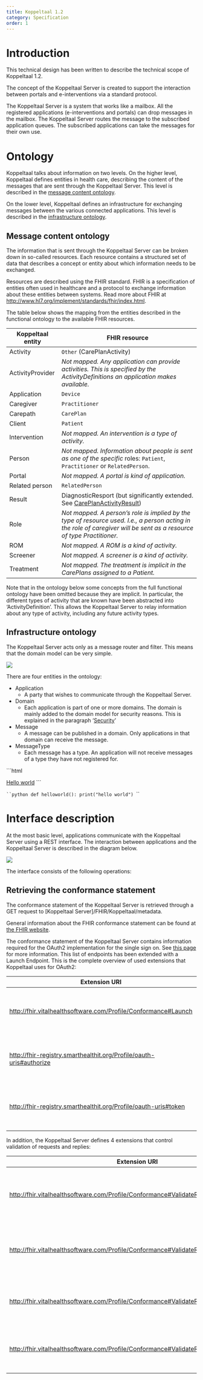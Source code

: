 ```yaml
---
title: Koppeltaal 1.2
category: Specification
order: 1
---
```


# Introduction

This technical design has been written to describe the technical scope of Koppeltaal 1.2.

The concept of the Koppeltaal Server is created to support the interaction between portals and e-interventions via a standard protocol.

The Koppeltaal Server is a system that works like a mailbox. All the registered applications (e-interventions and portals) can drop messages in the mailbox. The Koppeltaal Server routes the message to the subscribed application queues. The subscribed applications can take the messages for their own use.

# Ontology

Koppeltaal talks about information on two levels. On the higher level, Koppeltaal defines entities in health care, describing the content of the messages that are sent through the Koppeltaal Server. This level is described in the [message content ontology](#message-content-ontology).

On the lower level, Koppeltaal defines an infrastructure for exchanging messages between the various connected applications. This level is described in the [infrastructure ontology](#infrastructure-ontology).

## Message content ontology

The information that is sent through the Koppeltaal Server can be broken down in so-called resources. Each resource contains a structured set of data that describes a concept or entity about which information needs to be exchanged.

Resources are described using the FHIR standard. FHIR is a specification of entities often used in healthcare and a protocol to exchange information about these entities between systems. Read more about FHIR at [<http://www.hl7.org/implement/standards/fhir/index.html>](http://www.hl7.org/implement/standards/fhir/index.html).

The table below shows the mapping from the entities described in the functional ontology to the available FHIR resources.

Koppeltaal entity | FHIR resource
---------------------|--------------
Activity | `Other` (CarePlanActivity)
ActivityProvider | _Not mapped. Any application can provide activities. This is specified by the ActivityDefinitions an application makes available._
Application | `Device`
Caregiver | `Practitioner`
Carepath | `CarePlan`
Client | `Patient`
Intervention | _Not mapped. An intervention is a type of activity._
Person | _Not mapped. Information about people is sent as one of the specific_ roles: `Patient`, `Practitioner` or `RelatedPerson`.
Portal | _Not mapped. A portal is kind of application._
Related person | `RelatedPerson`
Result | DiagnosticResport (but significantly extended. See <a href="#h.9vq3ttcw353y" title="wikilink">CarePlanActivityResult</a>)
Role | _Not mapped. A person’s role is implied by the type of resource used. I.e., a person acting in the role of caregiver will be sent as a resource of type Practitioner._
ROM | _Not mapped. A ROM is a kind of activity._
Screener | _Not mapped. A screener is a kind of activity._
Treatment | _Not mapped. The treatment is implicit in the CarePlans assigned to a Patient._

Note that in the ontology below some concepts from the full functional ontology have been omitted because they are implicit. In particular, the different types of activity that are known have been abstracted into ‘ActivityDefinition’. This allows the Koppeltaal Server to relay information about any type of activity, including any future activity types.

## Infrastructure ontology

The Koppeltaal Server acts only as a message router and filter. This means that the domain model can be very simple.

![](image02.png)

There are four entities in the ontology:

-   Application
    -   A party that wishes to communicate through the Koppeltaal Server.
-   Domain
    -   Each application is part of one or more domains. The domain is mainly added to the domain model for security reasons. This is explained in the paragraph ‘[Security](#Security "wikilink")’
-   Message
    -   A message can be published in a domain. Only applications in that domain can receive the message.
-   MessageType
    -   Each message has a type. An application will not receive messages of a type they have not registered for.


`​``html
<html>
<a href="#">Hello world</a>
</html>
`​``

`​``python
def helloworld():
    print("hello world")
`​``

# Interface description

At the most basic level, applications communicate with the Koppeltaal Server using a REST interface. The interaction between applications and the Koppeltaal Server is described in the diagram below.

![](image01.png)

The interface consists of the following operations:

## Retrieving the conformance statement

The conformance statement of the Koppeltaal Server is retrieved through a GET request to \[Koppeltaal Server\]/FHIR/Koppeltaal/metadata.

General information about the FHIR conformance statement can be found at [the FHIR website](https://www.hl7.org/fhir/conformance.html).

The conformance statement of the Koppeltaal Server contains information required for the OAuth2 implementation for the single sign on. See [this page](http://docs.smarthealthit.org/authorization/conformance-statement/) for more information. This list of endpoints has been extended with a Launch Endpoint. This is the complete overview of used extensions that Koppeltaal uses for OAuth2:

| Extension URI                                                         | Description                                                |
|-----------------------------------------------------------------------|------------------------------------------------------------|
| <http://fhir.vitalhealthsoftware.com/Profile/Conformance#Launch>      | Identifies the OAuth2 "launch" endpoint for the server.    |
| <http://fhir-registry.smarthealthit.org/Profile/oauth-uris#authorize> | Identifies the OAuth2 "authorize" endpoint for the server. |
| <http://fhir-registry.smarthealthit.org/Profile/oauth-uris#token>     | Identifies the OAuth2 "token" endpoint for the server.     |

In addition, the Koppeltaal Server defines 4 extensions that control validation of requests and replies:

| Extension URI                                                                            | Type    | Description                                                             |
|------------------------------------------------------------------------------------------|---------|-------------------------------------------------------------------------|
| <http://fhir.vitalhealthsoftware.com/Profile/Conformance#ValidateRequestsAgainstSchema>  | Boolean | If true, tells the server to validate requests against the XML Schema   |
| <http://fhir.vitalhealthsoftware.com/Profile/Conformance#ValidateRepliesAgainstSchema>   | Boolean | If true, tells the server to validate replies against the XML Schema    |
| <http://fhir.vitalhealthsoftware.com/Profile/Conformance#ValidateRequestsAgainstProfile> | Boolean | If true, tells the server to validate requests against the FHIR Profile |
| <http://fhir.vitalhealthsoftware.com/Profile/Conformance#ValidateRepliesAgainstProfile>  | Boolean | If true, tells the server to validate replies against the FHIR Profile  |
